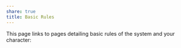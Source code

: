 ```yaml
---
share: true
title: Basic Rules
---
```

This page links to pages detailing basic rules of the system and your character:
